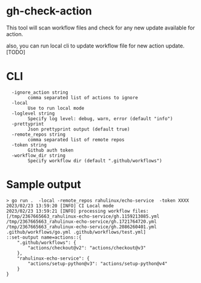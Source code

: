 # gh-check-action

This tool will scan workflow files and check for any new update available for
action.

also, you can run local cli to update workflow file for new action update. [TODO]


# CLI

```
  -ignore_action string
    	comma separated list of actions to ignore
  -local
    	Use to run local mode
  -loglevel string
    	Specify log level: debug, warn, error (default "info")
  -prettyprint
    	Json prettyprint output (default true)
  -remote_repos string
    	comma separated list of remote repos
  -token string
    	Github auth token
  -workflow_dir string
    	Specify workflow dir (default ".github/workflows")
```


# Sample output

```
> go run .  -local -remote_repos rahulinux/echo-service  -token XXXX
2023/02/23 13:59:20 [INFO] CI Local mode
2023/02/23 13:59:21 [INFO] processing workflow files: [/tmp/2367665663_rahulinux-echo-service/gh.1159213085.yml /tmp/2367665663_rahulinux-echo-service/gh.1721764720.yml /tmp/2367665663_rahulinux-echo-service/gh.2086260401.yml .github/workflows/go.yml .github/workflows/test.yml]
::set-output name=actions::{
    ".github/workflows": {
        "actions/checkout@v2": "actions/checkout@v3"
    },
    "rahulinux-echo-service": {
        "actions/setup-python@v3": "actions/setup-python@v4"
    }
}
```
